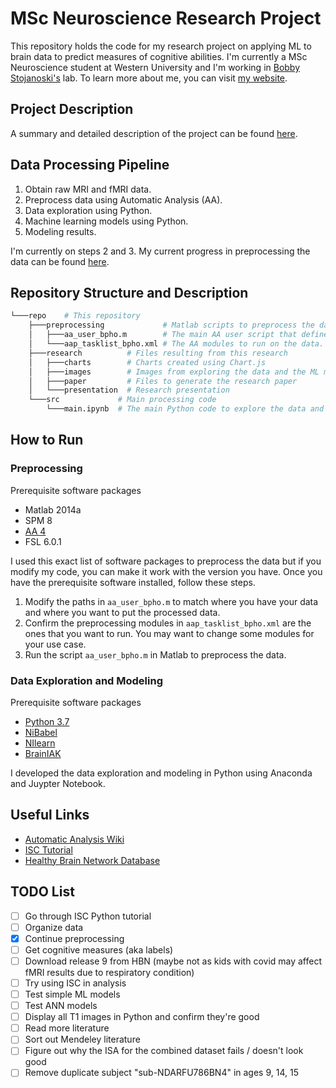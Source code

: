 # MSc Neuroscience Research Project

This repository holds the code for my research project on applying ML to brain data to predict measures of cognitive abilities. I'm currently a MSc Neuroscience student at Western University and I'm working in [Bobby Stojanoski's](http://bobbystojanoski.com/) lab. To learn more about me, you can visit [my website](http://brianpho.com).

## Project Description

A summary and detailed description of the project can be found [here](research/README.md).

## Data Processing Pipeline

1. Obtain raw MRI and fMRI data.
2. Preprocess data using Automatic Analysis (AA).
3. Data exploration using Python.
4. Machine learning models using Python.
5. Modeling results.

I'm currently on steps 2 and 3. My current progress in preprocessing the data can be found [here](preprocessing/README.md).

## Repository Structure and Description

```bash
└───repo    # This repository
    ├───preprocessing             # Matlab scripts to preprocess the data using AA.
    │   ├───aa_user_bpho.m        # The main AA user script that defines the preprocessing pipeline.
    │   └───aap_tasklist_bpho.xml # The AA modules to run on the data.
    ├───research          # Files resulting from this research
    │   ├───charts        # Charts created using Chart.js
    │   ├───images        # Images from exploring the data and the ML models
    │   ├───paper         # Files to generate the research paper
    │   └───presentation  # Research presentation
    └───src             # Main processing code
        └───main.ipynb  # The main Python code to explore the data and to create ML models
```

## How to Run

### Preprocessing

Prerequisite software packages

- Matlab 2014a
- SPM 8
- [AA 4](https://github.com/automaticanalysis/automaticanalysis/)
- FSL 6.0.1

I used this exact list of software packages to preprocess the data but if you modify my code, you can make it work with the version you have. Once you have the prerequisite software installed, follow these steps.

1. Modify the paths in `aa_user_bpho.m` to match where you have your data and where you want to put the processed data.
2. Confirm the preprocessing modules in `aap_tasklist_bpho.xml` are the ones that you want to run. You may want to change some modules for your use case.
3. Run the script `aa_user_bpho.m` in Matlab to preprocess the data.

### Data Exploration and Modeling

Prerequisite software packages

- [Python 3.7](https://www.python.org/)
- [NiBabel](https://nipy.org/nibabel)
- [NIlearn](https://nilearn.github.io)
- [BrainIAK](https://brainiak.org)

I developed the data exploration and modeling in Python using Anaconda and Juypter Notebook.

## Useful Links

- [Automatic Analysis Wiki](https://github.com/automaticanalysis/automaticanalysis/wiki)
- [ISC Tutorial](https://github.com/snastase/isc-tutorial)
- [Healthy Brain Network Database](http://fcon_1000.projects.nitrc.org/indi/cmi_healthy_brain_network/index.html)

## TODO List

- [ ] Go through ISC Python tutorial
- [ ] Organize data
- [x] Continue preprocessing
- [ ] Get cognitive measures (aka labels)
- [ ] Download release 9 from HBN (maybe not as kids with covid may affect fMRI results due to respiratory condition)
- [ ] Try using ISC in analysis
- [ ] Test simple ML models
- [ ] Test ANN models
- [ ] Display all T1 images in Python and confirm they're good
- [ ] Read more literature
- [ ] Sort out Mendeley literature
- [ ] Figure out why the ISA for the combined dataset fails / doesn't look good
- [ ] Remove duplicate subject "sub-NDARFU786BN4" in ages 9, 14, 15
